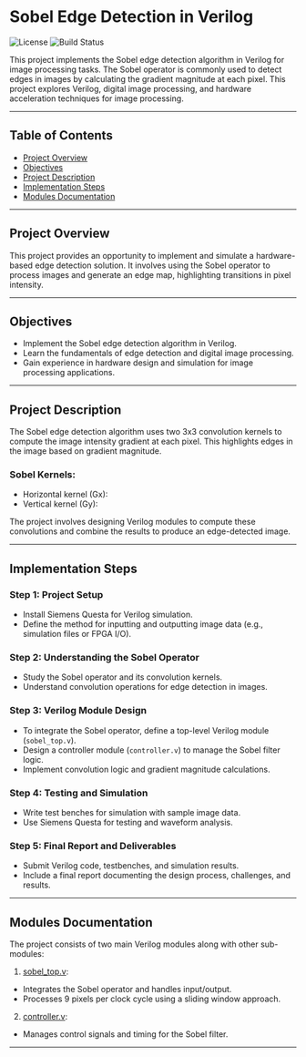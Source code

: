 # Sobel Edge Detection in Verilog

![License](https://img.shields.io/badge/license-MIT-blue.svg) 
![Build Status](https://img.shields.io/badge/build-passing-brightgreen.svg)

This project implements the Sobel edge detection algorithm in Verilog for image processing tasks. The Sobel operator is commonly used to detect edges in images by calculating the gradient magnitude at each pixel. This project explores Verilog, digital image processing, and hardware acceleration techniques for image processing.

---

## Table of Contents
- [Project Overview](#project-overview)
- [Objectives](#objectives)
- [Project Description](#project-description)
- [Implementation Steps](#implementation-steps)
- [Modules Documentation](#modules-documentation)


---

## Project Overview

This project provides an opportunity to implement and simulate a hardware-based edge detection solution. It involves using the Sobel operator to process images and generate an edge map, highlighting transitions in pixel intensity.

---

## Objectives

- Implement the Sobel edge detection algorithm in Verilog.
- Learn the fundamentals of edge detection and digital image processing.
- Gain experience in hardware design and simulation for image processing applications.

---

## Project Description

The Sobel edge detection algorithm uses two 3x3 convolution kernels to compute the image intensity gradient at each pixel. This highlights edges in the image based on gradient magnitude.

### Sobel Kernels:
- Horizontal kernel (Gx):
- Vertical kernel (Gy):

  
The project involves designing Verilog modules to compute these convolutions and combine the results to produce an edge-detected image.

---

## Implementation Steps

### Step 1: Project Setup
- Install Siemens Questa for Verilog simulation.
- Define the method for inputting and outputting image data (e.g., simulation files or FPGA I/O).

### Step 2: Understanding the Sobel Operator
- Study the Sobel operator and its convolution kernels.
- Understand convolution operations for edge detection in images.

### Step 3: Verilog Module Design
- To integrate the Sobel operator, define a top-level Verilog module (`sobel_top.v`).
- Design a controller module (`controller.v`) to manage the Sobel filter logic.
- Implement convolution logic and gradient magnitude calculations.

### Step 4: Testing and Simulation
- Write test benches for simulation with sample image data.
- Use Siemens Questa for testing and waveform analysis.

### Step 5: Final Report and Deliverables
- Submit Verilog code, testbenches, and simulation results.
- Include a final report documenting the design process, challenges, and results.

---

## Modules Documentation

The project consists of two main Verilog modules along with other sub-modules:

1. [sobel_top.v](sobel_top.md):
 - Integrates the Sobel operator and handles input/output.
 - Processes 9 pixels per clock cycle using a sliding window approach.

2. [controller.v](controller.md):
 - Manages control signals and timing for the Sobel filter.

---



